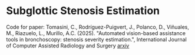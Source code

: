 # Subglottic Stenosis Estimation
Code for paper: Tomasini, C., Rodríguez-Puigvert, J., Polanco, D., Viñuales, M., Riazuelo, L., Murillo, A.C. (2025). "Automated vision-based assistance tools in bronchoscopy: stenosis severity estimation.", International Journal of Computer Assisted Radiology and Surgery [arxiv](https://arxiv.org/pdf/2505.05136)
